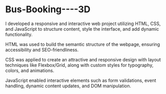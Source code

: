 # Bus-Booking----3D
I developed a responsive and interactive web project utilizing HTML, CSS, and JavaScript to structure content, style the interface, and add dynamic functionality.

HTML was used to build the semantic structure of the webpage, ensuring accessibility and SEO-friendliness.

CSS was applied to create an attractive and responsive design with layout techniques like Flexbox/Grid, along with custom styles for typography, colors, and animations.

JavaScript enabled interactive elements such as form validations, event handling, dynamic content updates, and DOM manipulation.
